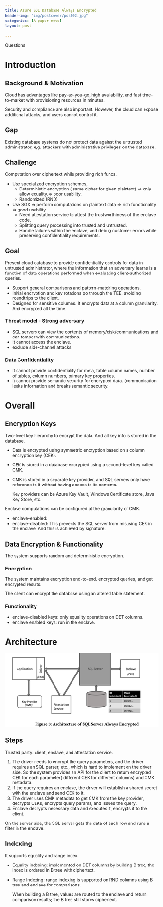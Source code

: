 ```yaml
---
title: Azure SQL Database Always Encrypted
header-img: "img/postcover/post02.jpg"
categories: [A paper note]
layout: post

---
```


Questions

# Introduction

## Background & Motivation

Cloud has advantages like pay-as-you-go, high availability, and fast time-to-market with provisioning resources in minutes.

Security and compliance are also important. However, the cloud can expose additional attacks, and users cannot control it.  

## Gap

Existing database systems do not protect data against the untrusted administrator, e,g. attackers with administrative privileges on the database.

## Challenge

Computation over ciphertext while providing rich funcs.

- Use specialized encryption schemes, 
  - Deterministic encryption ( same cipher for given plaintext) => only allow equality.=> poor usability. 
  - Randomized (RND)
- Use SGX => perform computations on plaintext data => rich functionality => good usability. 
  - Need attestation service to attest the trustworthiness of the enclave code.
  - Splitting query processing into trusted and untrusted.
  - Handle failures within the enclave, and debug customer errors while preserving confidentiality requirements. 

## Goal

Present cloud database to provide confidentiality controls for data in untrusted administrator, where the information that an adversary learns is a function of data operations performed when evaluating client-authorized queries.

- Support general comparisons and pattern-matching operations.
- Initial encryption and key rotations go through the TEE, avoiding roundtrips to the client.
- Designed for sensitive columns. It encrypts data at a column granularity. And encrypted all the time.

### Threat model - Strong adversary

- SQL servers can view the contents of memory/disk/communications and can tamper with communications.
- It cannot access the enclave.
- exclude side-channel attacks.

### Data Confidentiality

- It cannot provide confidentiality for meta, table column names, number of tables, column numbers, primary key properties.
- It cannot provide semantic security for encrypted data.  (communication leaks information and breaks semantic security.)

# Overall

## Encryption Keys

Two-level key hierarchy to encrypt the data. And all key info is stored in the database.

- Data is encrypted using symmetric encryption based on a column encryption key (CEK).

- CEK is stored in a database encrypted using a second-level key called CMK.

- CMK is stored in a separate key provider, and SQL servers only have reference to it without having access to its contents.

  Key providers can be Azure Key Vault, Windows Certificate store, Java Key Store, etc.

Enclave computations can be configured at the granularity of CMK.

- enclave-enabled:
- enclave-disabled: This prevents the SQL server from misusing CEK in the enclave. And this is achieved by signature.

## Data Encryption & Functionality

The system supports random and deterministic encryption.

### Encryption

The system maintains encryption end-to-end. encrypted queries, and get encrypted results.

The client can encrypt the database using an altered table statement.

### Functionality

- enclave-disabled keys: only equality operations on DET columns.
- enclave enabled keys: run in the enclave.

# Architecture

![image-20221025230403958](../../img/a_img_store/image-20221025230403958.png)

## Steps

Trusted party: client, enclave, and attestation service.

1. The driver needs to encrypt the query parameters, and the driver requires an SQL parser, etc., which is hard to implement on the driver side. So the system provides an API for the client to return encrypted CEK for each parameter( different CEK for different columns) and CMK metadata.
2. If the query requires an enclave, the driver will establish a shared secret with the enclave and send CEK to it.
3. The driver uses CMK metadata to get CMK from the key provider, decrypts CEKs, encrypts query params, and issues the query.
4. Enclave decrypts necessary data and executes it, encrypts it to the client.

On the server side, the SQL server gets the data of each row and runs a filter in the enclave.

## Indexing

It supports equality and range index.

- Equality indexing: implemented on DET columns by building B tree, the index is ordered in B tree with ciphertext.

- Range Indexing: range indexing is supported on RND columns using B tree and enclave for comparisons. 

  When building a B tree, values are routed to the enclave and return comparison results; the B tree still stores ciphertext.



